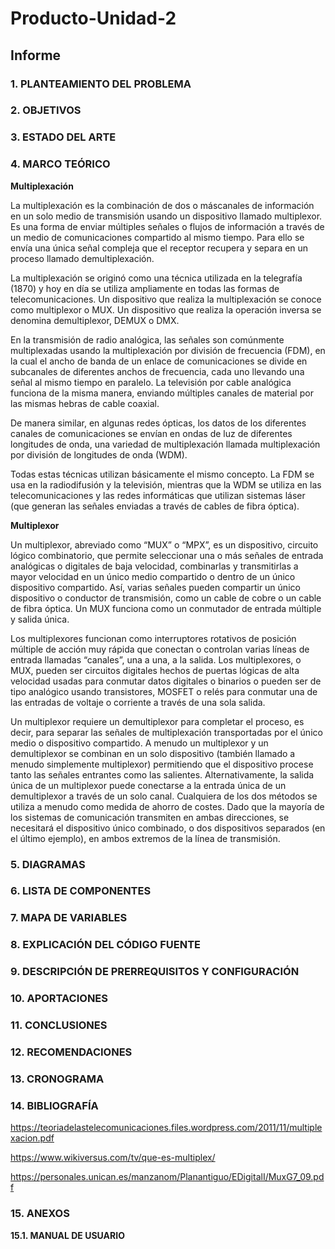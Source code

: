 # Producto-Unidad-2
## Informe

### 1. PLANTEAMIENTO DEL PROBLEMA


### 2. OBJETIVOS


### 3. ESTADO DEL ARTE


### 4. MARCO TEÓRICO

**Multiplexación**

La multiplexación es la combinación de dos o máscanales de información en un solo medio de transmisión usando un dispositivo llamado multiplexor.
Es una forma de enviar múltiples señales o flujos de información a través de un medio de comunicaciones compartido al mismo tiempo. Para ello se envía una única señal compleja que el receptor recupera y separa en un proceso llamado demultiplexación.

La multiplexación se originó como una técnica utilizada en la telegrafía (1870) y hoy en día se utiliza ampliamente en todas las formas de telecomunicaciones. Un dispositivo que realiza la multiplexación se conoce como multiplexor o MUX. Un dispositivo que realiza la operación inversa se denomina demultiplexor, DEMUX o DMX.

En la transmisión de radio analógica, las señales son comúnmente multiplexadas usando la multiplexación por división de frecuencia (FDM), en la cual el ancho de banda de un enlace de comunicaciones se divide en subcanales de diferentes anchos de frecuencia, cada uno llevando una señal al mismo tiempo en paralelo. La televisión por cable analógica funciona de la misma manera, enviando múltiples canales de material por las mismas hebras de cable coaxial.

De manera similar, en algunas redes ópticas, los datos de los diferentes canales de comunicaciones se envían en ondas de luz de diferentes longitudes de onda, una variedad de multiplexación llamada multiplexación por división de longitudes de onda (WDM).

Todas estas técnicas utilizan básicamente el mismo concepto. La FDM se usa en la radiodifusión y la televisión, mientras que la WDM se utiliza en las telecomunicaciones y las redes informáticas que utilizan sistemas láser (que generan las señales enviadas a través de cables de fibra óptica).

**Multiplexor**

Un multiplexor, abreviado como “MUX” o “MPX”, es un dispositivo, circuito lógico combinatorio, que permite seleccionar una o más señales de entrada analógicas o digitales de baja velocidad, combinarlas y transmitirlas a mayor velocidad en un único medio compartido o dentro de un único dispositivo compartido.
Así, varias señales pueden compartir un único dispositivo o conductor de transmisión, como un cable de cobre o un cable de fibra óptica. Un MUX funciona como un conmutador de entrada múltiple y salida única.

Los multiplexores funcionan como interruptores rotativos de posición múltiple de acción muy rápida que conectan o controlan varias líneas de entrada llamadas “canales”, una a una, a la salida. Los multiplexores, o MUX, pueden ser circuitos digitales hechos de puertas lógicas de alta velocidad usadas para conmutar datos digitales o binarios o pueden ser de tipo analógico usando transistores, MOSFET o relés para conmutar una de las entradas de voltaje o corriente a través de una sola salida.

Un multiplexor requiere un demultiplexor para completar el proceso, es decir, para separar las señales de multiplexación transportadas por el único medio o dispositivo compartido. A menudo un multiplexor y un demultiplexor se combinan en un solo dispositivo (también llamado a menudo simplemente multiplexor) permitiendo que el dispositivo procese tanto las señales entrantes como las salientes. Alternativamente, la salida única de un multiplexor puede conectarse a la entrada única de un demultiplexor a través de un solo canal. Cualquiera de los dos métodos se utiliza a menudo como medida de ahorro de costes. Dado que la mayoría de los sistemas de comunicación transmiten en ambas direcciones, se necesitará el dispositivo único combinado, o dos dispositivos separados (en el último ejemplo), en ambos extremos de la línea de transmisión.


### 5. DIAGRAMAS


### 6. LISTA DE COMPONENTES


### 7. MAPA DE VARIABLES


### 8. EXPLICACIÓN DEL CÓDIGO FUENTE


### 9. DESCRIPCIÓN DE PRERREQUISITOS Y CONFIGURACIÓN


### 10. APORTACIONES


### 11. CONCLUSIONES


### 12. RECOMENDACIONES


### 13. CRONOGRAMA


### 14. BIBLIOGRAFÍA

https://teoriadelastelecomunicaciones.files.wordpress.com/2011/11/multiplexacion.pdf

https://www.wikiversus.com/tv/que-es-multiplex/

https://personales.unican.es/manzanom/Planantiguo/EDigitalI/MuxG7_09.pdf

### 15. ANEXOS

**15.1.  MANUAL DE USUARIO**



